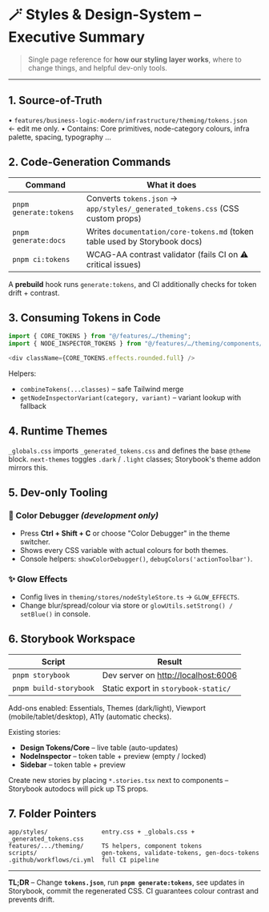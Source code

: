 # 🪄 Styles & Design-System – Executive Summary

> Single page reference for **how our styling layer works**, where to change things, and helpful dev-only tools.

---

## 1. Source-of-Truth

• `features/business-logic-modern/infrastructure/theming/tokens.json` ← edit me only.
• Contains: Core primitives, node-category colours, infra palette, spacing, typography …

## 2. Code-Generation Commands

| Command                | What it does                                                                   |
| ---------------------- | ------------------------------------------------------------------------------ |
| `pnpm generate:tokens` | Converts `tokens.json` → `app/styles/_generated_tokens.css` (CSS custom props) |
| `pnpm generate:docs`   | Writes `documentation/core-tokens.md` (token table used by Storybook docs)     |
| `pnpm ci:tokens`       | WCAG-AA contrast validator (fails CI on ⚠ critical issues)                    |

A **prebuild** hook runs `generate:tokens`, and CI additionally checks for token drift + contrast.

## 3. Consuming Tokens in Code

```ts
import { CORE_TOKENS } from "@/features/…/theming";
import { NODE_INSPECTOR_TOKENS } from "@/features/…/theming/components/nodeInspector";

<div className={CORE_TOKENS.effects.rounded.full} />
```

Helpers:

- `combineTokens(...classes)` – safe Tailwind merge
- `getNodeInspectorVariant(category, variant)` – variant lookup with fallback

## 4. Runtime Themes

`_globals.css` imports `_generated_tokens.css` and defines the base `@theme` block.
`next-themes` toggles `.dark` / `.light` classes; Storybook's theme addon mirrors this.

## 5. Dev-only Tooling

### 🎨 Color Debugger _(development only)_

- Press **Ctrl + Shift + C** or choose "Color Debugger" in the theme switcher.
- Shows every CSS variable with actual colours for both themes.
- Console helpers: `showColorDebugger()`, `debugColors('actionToolbar')`.

### ✨ Glow Effects

- Config lives in `theming/stores/nodeStyleStore.ts` → `GLOW_EFFECTS`.
- Change blur/spread/colour via store or `glowUtils.setStrong() / setBlue()` in console.

## 6. Storybook Workspace

| Script                 | Result                                |
| ---------------------- | ------------------------------------- |
| `pnpm storybook`       | Dev server on <http://localhost:6006> |
| `pnpm build-storybook` | Static export in `storybook-static/`  |

Add-ons enabled: Essentials, Themes (dark/light), Viewport (mobile/tablet/desktop), A11y (automatic checks).

Existing stories:

- **Design Tokens/Core** – live table (auto-updates)
- **NodeInspector** – token table + preview (empty / locked)
- **Sidebar** – token table + preview

Create new stories by placing `*.stories.tsx` next to components – Storybook autodocs will pick up TS props.

## 7. Folder Pointers

```
app/styles/               entry.css + _globals.css + _generated_tokens.css
features/.../theming/     TS helpers, component tokens
scripts/                  gen-tokens, validate-tokens, gen-docs-tokens
.github/workflows/ci.yml  full CI pipeline
```

---

**TL;DR** – Change **`tokens.json`**, run **`pnpm generate:tokens`**, see updates in Storybook, commit the regenerated CSS. CI guarantees colour contrast and prevents drift.
